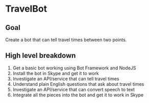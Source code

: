 # TravelBot

## Goal

Create a bot that can tell travel times between two points.

## High level breakdown

1. Get a basic bot working using Bot Framework and NodeJS
2. Install the bot in Skype and get it to work
3. Investigate an API/service that can tell travel times
4. Understand plain English questions that ask about travel times
5. Investigate an API/service that can convert speech to text
6. Integrate all the pieces into the bot and get it to work in Skype
